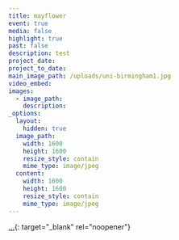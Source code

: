 ```yaml
---
title: mayflower
event: true
media: false
highlight: true
past: false
description: test
project_date:
project_to_date:
main_image_path: /uploads/uni-birmingham1.jpg
video_embed:
images:
  - image_path:
    description:
_options:
  layout:
    hidden: true
  image_path:
    width: 1600
    height: 1600
    resize_style: contain
    mime_type: image/jpeg
  content:
    width: 1600
    height: 1600
    resize_style: contain
    mime_type: image/jpeg
---
```


[...](https://stories.rosaproductions.co.uk/the-mashpee-wampanoag/index.html){: target="_blank" rel="noopener"}